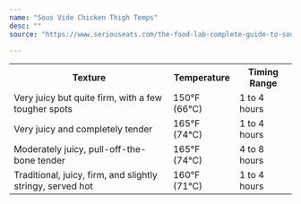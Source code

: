 ```yaml
---
name: "Sous Vide Chicken Thigh Temps" 
desc: ""
source: "https://www.seriouseats.com/the-food-lab-complete-guide-to-sous-vide-chicken-thigh"

---
```


<table>
<tr><th>Texture</th><th>Temperature</th><th>Timing Range</th></tr>
<tr>
    <td>Very juicy but quite firm, with a few tougher spots</td>
    <td>150°F (66°C)</td>
    <td>1 to 4 hours</td>
</tr>
<tr>
    <td>Very juicy and completely tender </td>
    <td>165°F (74°C)</td>
     <td>1 to 4 hours</td>
</tr>
<tr>
    <td>Moderately juicy, pull-off-the-bone tender</td>
    <td>165°F (74°C)</td>
    <td>4 to 8 hours</td>
</tr>
<tr>
    <td>Traditional, juicy, firm, and slightly stringy, served hot </td>
    <td>160°F (71°C)</td>
    <td>1 to 4 hours</td>
</tr>

</table>